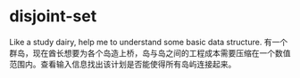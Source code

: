 # disjoint-set
Like a study dairy, help me to understand some basic data structure.
有一个群岛，现在酋长想要为各个岛造上桥，岛与岛之间的工程成本需要压缩在一个数值范围内。查看输入信息找出该计划是否能使得所有岛屿连接起来。
